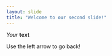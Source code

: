 ```yaml
---
layout: slide
title: "Welcome to our second slide!"
---
```

*Your* **text**

Use the left arrow to go back!
